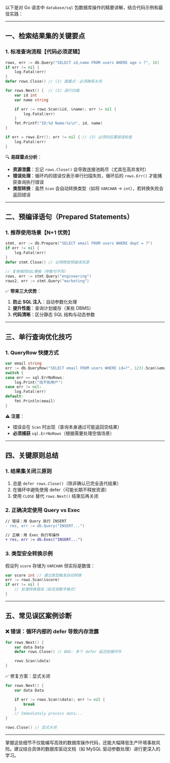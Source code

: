 以下是对 Go 语言中 `database/sql` 包数据库操作的精要讲解，结合代码示例和最佳实践：

---

## 一、检索结果集的关键要点

### 1. 标准查询流程【代码必须逻辑】

```go
rows, err := db.Query("SELECT id,name FROM users WHERE age > ?", 18)
if err != nil {
    log.Fatal(err)
}
defer rows.Close() // (1) 圈重点：必须确保关闭

for rows.Next() {  // (2) 逐行扫描
    var id int
    var name string

    if err := rows.Scan(&id, &name); err != nil {
        log.Fatal(err)
    }
    fmt.Printf("ID:%d Name:%s\n", id, name)
}

if err = rows.Err(); err != nil { // (3) 必须的后置错误检查
    log.Fatal(err)
}
```

🔍 **易踩雷点分析**：

- **资源泄露**：忘记 `rows.Close()` 会导致连接池耗尽（尤其在高并发时）
- **错误处理**：循环内的错误仅表示单行扫描失败，循环后的 `rows.Err()` 才能捕获查询执行错误
- **类型转换**：虽然 `Scan` 会自动转换类型（如将 `VARCHAR` → `int`），若转换失败会返回错误

---

## 二、预编译语句（Prepared Statements）

### 1. 推荐使用场景【N+1 优势】

```go
stmt, err := db.Prepare("SELECT email FROM users WHERE dept = ?")
if err != nil {
    log.Fatal(err)
}
defer stmt.Close() // 记得释放预编译资源

// 复用相同SQL模板（参数可不同）
rows, err := stmt.Query("engineering")
rows2, err := stmt.Query("marketing")
```

✅ **带来三大优势**：

1. **防止 SQL 注入**：自动参数化处理
2. **提升性能**：查询计划缓存（某些 DBMS）
3. **代码清晰**：区分静态 SQL 结构与动态参数

---

## 三、单行查询优化技巧

### 1. QueryRow 快捷方式

```go
var email string
err := db.QueryRow("SELECT email FROM users WHERE id=?", 123).Scan(&email)
switch {
case err == sql.ErrNoRows:
    log.Print("找不到用户")
case err != nil:
    log.Fatal(err)
default:
    fmt.Println(email)
}
```

⚠️ **注意**：

- 错误会在 `Scan` 时出现（查询本身通过可能返回空结果）
- **必须捕获** `sql.ErrNoRows`（根据需要处理空值场景）

---

## 四、关键原则总结

### 1. 结果集关闭三原则

1. 总是 `defer rows.Close()`（除非确认已完全迭代结果）
2. 在循环中避免使用 defer（可能长期不释放资源）
3. 使用 `CLOSE` 替代 `rows.Next()` 结束后再关闭

### 2. 正确决定使用 Query vs Exec

```diff
// 错误：用 Query 执行 INSERT
- res, err := db.Query("INSERT...")

// 正确：用 Exec 执行写操作
+ res, err := db.Exec("INSERT...")
```

### 3. 类型安全转换示例

假设列 `score` 存储为 `VARCHAR` 但实际是数值：

```go
var score int // 通过类型触发自动转换
err := rows.Scan(&score)
if err != nil {
    // 处理转换错误（如无效数字格式）
}
```

---

## 五、常见误区案例诊断

### ❌ 错误：循环内部的 defer 导致内存泄露

```go
for rows.Next() {
    var data Data
    defer rows.Close() // BAD: 多个 defer 延迟到循环外

    rows.Scan(&data)
}
```

✅ 修复方案：显式关闭

```go
for rows.Next() {
    var data Data

    if err := rows.Scan(&data); err != nil {
        break
    }
    // Immediately process data...
}

rows.Close() // 显式关闭
```

---

掌握这些细节不仅能编写高效的数据库操作代码，还能大幅降低生产环境事故风险。建议结合具体的数据库驱动文档（如 MySQL 驱动参数处理）进行更深入的学习。
